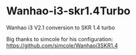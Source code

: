 # Wanhao-i3-skr1.4Turbo
Wanhao i3 V2.1 conversion to SKR 1.4 turbo


Big thanks to simcole for his configuration:
https://github.com/simcole/Wanhaoi3SKR1.4

